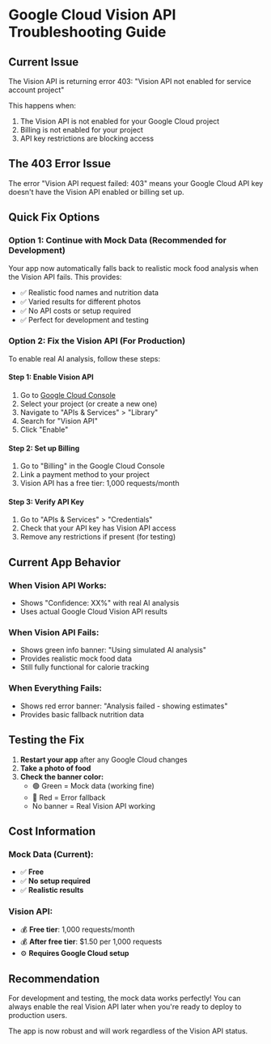 # Google Cloud Vision API Troubleshooting Guide

## Current Issue
The Vision API is returning error 403: "Vision API not enabled for service account project"

This happens when:
1. The Vision API is not enabled for your Google Cloud project
2. Billing is not enabled for your project
3. API key restrictions are blocking access

## The 403 Error Issue
The error "Vision API request failed: 403" means your Google Cloud API key doesn't have the Vision API enabled or billing set up.

## Quick Fix Options
### Option 1: Continue with Mock Data (Recommended for Development)
Your app now automatically falls back to realistic mock food analysis when the Vision API fails. This provides:
- ✅ Realistic food names and nutrition data
- ✅ Varied results for different photos
- ✅ No API costs or setup required
- ✅ Perfect for development and testing

### Option 2: Fix the Vision API (For Production)
To enable real AI analysis, follow these steps:

#### Step 1: Enable Vision API
1. Go to [Google Cloud Console](https://console.cloud.google.com/)
2. Select your project (or create a new one)
3. Navigate to "APIs & Services" > "Library"
4. Search for "Vision API"
5. Click "Enable"

#### Step 2: Set up Billing
1. Go to "Billing" in the Google Cloud Console
2. Link a payment method to your project
3. Vision API has a free tier: 1,000 requests/month

#### Step 3: Verify API Key
1. Go to "APIs & Services" > "Credentials"
2. Check that your API key has Vision API access
3. Remove any restrictions if present (for testing)

## Current App Behavior

### When Vision API Works:
- Shows "Confidence: XX%" with real AI analysis
- Uses actual Google Cloud Vision API results

### When Vision API Fails:
- Shows green info banner: "Using simulated AI analysis"
- Provides realistic mock food data
- Still fully functional for calorie tracking

### When Everything Fails:
- Shows red error banner: "Analysis failed - showing estimates"
- Provides basic fallback nutrition data

## Testing the Fix

1. **Restart your app** after any Google Cloud changes
2. **Take a photo of food**
3. **Check the banner color:**
   - 🟢 Green = Mock data (working fine)
   - 🔴 Red = Error fallback
   - No banner = Real Vision API working

## Cost Information

### Mock Data (Current):
- ✅ **Free**
- ✅ **No setup required**
- ✅ **Realistic results**

### Vision API:
- 💰 **Free tier**: 1,000 requests/month
- 💰 **After free tier**: $1.50 per 1,000 requests
- ⚙️ **Requires Google Cloud setup**

## Recommendation

For development and testing, the mock data works perfectly! You can always enable the real Vision API later when you're ready to deploy to production users.

The app is now robust and will work regardless of the Vision API status.
